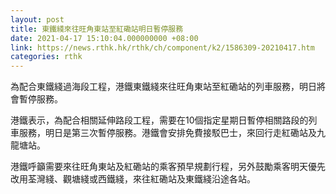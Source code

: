 ```yaml
---
layout: post
title: 東鐵綫來往旺角東站至紅磡站明日暫停服務
date: 2021-04-17 15:10:04.000000000 +08:00
link: https://news.rthk.hk/rthk/ch/component/k2/1586309-20210417.htm
categories: rthk
---
```


為配合東鐵綫過海段工程，港鐵東鐵綫來往旺角東站至紅磡站的列車服務，明日將會暫停服務。

港鐵表示，為配合相關延伸路段工程，需要在10個指定星期日暫停相關路段的列車服務，明日是第三次暫停服務。港鐵會安排免費接駁巴士，來回行走紅磡站及九龍塘站。

港鐵呼籲需要來往旺角東站及紅磡站的乘客預早規劃行程，另外鼓勵乘客明天優先改用荃灣綫、觀塘綫或西鐵綫，來往紅磡站及東鐵綫沿途各站。
